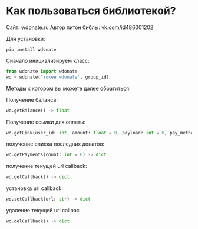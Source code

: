 # Как пользоваться библиотекой?

Сайт: wdonate.ru
Автор питон библы: vk.com/id486001202

Для установки:
```
pip install wdonate
```

Сначало инициализируем класс:

```python
from wdonate import wdonate
wd = wdonate('токен wdonate', group_id)
```

Методы к котором вы можете далее обратиться:

Получение баланса:
```python
wd.getBalance() -> float
```

Получение ссылки для оплаты:
```python
wd.getLink(user_id: int, amount: float = 0, payload: int = 0, pay_method: str = 'card') -> dict
```

получение списка последних донатов:
```python
wd.getPayments(count: int = 0) -> dict
```

получение текущей url callback:
```python
wd.getCallback() -> dict
```

установка url callback:
```python
wd.setCallback(url: str) -> dict
```

удаление текущей url callbac
```python
wd.delCallback() -> dict
```
